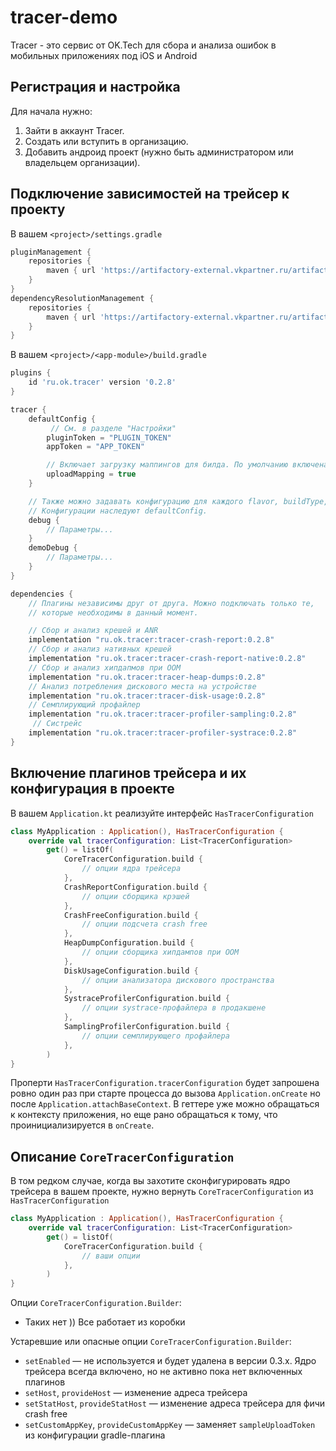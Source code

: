 tracer-demo
=======

Tracer - это сервис от OK.Tech для сбора и анализа ошибок в мобильных приложениях под iOS и Android

## Регистрация и настройка

Для начала нужно:
1. Зайти в аккаунт Tracer.
2. Создать или вступить в организацию.
3. Добавить андроид проект (нужно быть администратором или владельцем организации).

## Подключение зависимостей на трейсер к проекту

В вашем `<project>/settings.gradle`
~~~groovy
pluginManagement {
    repositories {
        maven { url 'https://artifactory-external.vkpartner.ru/artifactory/maven/' }
    }
}
dependencyResolutionManagement {
    repositories {
        maven { url 'https://artifactory-external.vkpartner.ru/artifactory/maven/' }
    }
}
~~~

В вашем `<project>/<app-module>/build.gradle`
~~~groovy
plugins {
    id 'ru.ok.tracer' version '0.2.8'
}

tracer {
    defaultConfig {
         // См. в разделе "Настройки"
        pluginToken = "PLUGIN_TOKEN"
        appToken = "APP_TOKEN"

        // Включает загрузку маппингов для билда. По умолчанию включена
        uploadMapping = true
    }

    // Также можно задавать конфигурацию для каждого flavor, buildType, buildVariant.
    // Конфигурации наследуют defaultConfig.
    debug {
        // Параметры...
    }
    demoDebug {
        // Параметры...
    }
}

dependencies {
    // Плагины независимы друг от друга. Можно подключать только те,
    // которые необходимы в данный момент.

    // Сбор и анализ крешей и ANR
    implementation "ru.ok.tracer:tracer-crash-report:0.2.8"
    // Сбор и анализ нативных крешей
    implementation "ru.ok.tracer:tracer-crash-report-native:0.2.8"
    // Сбор и анализ хипдапмов при OOM
    implementation "ru.ok.tracer:tracer-heap-dumps:0.2.8"
    // Анализ потребления дискового места на устройстве
    implementation "ru.ok.tracer:tracer-disk-usage:0.2.8"
    // Семплирующий профайлер
    implementation "ru.ok.tracer:tracer-profiler-sampling:0.2.8"
     // Систрейс
    implementation "ru.ok.tracer:tracer-profiler-systrace:0.2.8"
}
~~~

## Включение плагинов трейсера и их конфигурация в проекте

 В вашем `Application.kt` реализуйте интерфейс `HasTracerConfiguration`
~~~kotlin
class MyApplication : Application(), HasTracerConfiguration {
    override val tracerConfiguration: List<TracerConfiguration>
        get() = listOf(
            CoreTracerConfiguration.build {
                // опции ядра трейсера
            },
            CrashReportConfiguration.build {
                // опции сборщика крэшей
            },
            CrashFreeConfiguration.build {
                // опции подсчета crash free
            },
            HeapDumpConfiguration.build {
                // опции сборщика хипдампов при ООМ
            },
            DiskUsageConfiguration.build {
                // опции анализатора дискового пространства
            },
            SystraceProfilerConfiguration.build {
                // опции systrace-профайлера в продакшене
            },
            SamplingProfilerConfiguration.build {
                // опции семплирующего профайлера
            },
        )
}
~~~

Проперти `HasTracerConfiguration.tracerConfiguration` будет запрошена ровно один раз при старте процесса до вызова `Application.onCreate` но после `Application.attachBaseContext`. В геттере уже можно обращаться к контексту приложения, но еще рано обращаться к тому, что проинициализируется в `onCreate`.

## Описание `CoreTracerConfiguration`

В том редком случае, когда вы захотите сконфигурировать ядро трейсера в вашем проекте, нужно вернуть `CoreTracerConfiguration` из `HasTracerConfiguration`

~~~kotlin
class MyApplication : Application(), HasTracerConfiguration {
    override val tracerConfiguration: List<TracerConfiguration>
        get() = listOf(
            CoreTracerConfiguration.build {
                // ваши опции
            },
        )
}
~~~

Опции `CoreTracerConfiguration.Builder`:
- Таких нет )) Все работает из коробки

Устаревшие или опасные опции `CoreTracerConfiguration.Builder`:
- `setEnabled` — не используется и будет удалена в версии 0.3.x. Ядро трейсера всегда включено, но не активно пока нет включенных плагинов
- `setHost`, `provideHost` — изменение адреса трейсера
- `setStatHost`, `provideStatHost` — изменение адреса трейсера для фичи crash free
- `setCustomAppKey`, `provideCustomAppKey` — заменяет `sampleUploadToken` из конфигурации gradle-плагина
